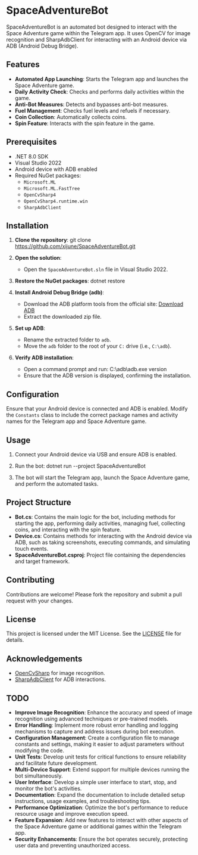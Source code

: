 # SpaceAdventureBot

SpaceAdventureBot is an automated bot designed to interact with the Space Adventure game within the Telegram app. It uses OpenCV for image recognition and SharpAdbClient for interacting with an Android device via ADB (Android Debug Bridge).

## Features

- **Automated App Launching**: Starts the Telegram app and launches the Space Adventure game.
- **Daily Activity Check**: Checks and performs daily activities within the game.
- **Anti-Bot Measures**: Detects and bypasses anti-bot measures.
- **Fuel Management**: Checks fuel levels and refuels if necessary.
- **Coin Collection**: Automatically collects coins.
- **Spin Feature**: Interacts with the spin feature in the game.

## Prerequisites

- .NET 8.0 SDK
- Visual Studio 2022
- Android device with ADB enabled
- Required NuGet packages:
  - `Microsoft.ML`
  - `Microsoft.ML.FastTree`
  - `OpenCvSharp4`
  - `OpenCvSharp4.runtime.win`
  - `SharpAdbClient`

## Installation

1. **Clone the repository**:
    git clone https://github.com/xijune/SpaceAdventureBot.git

2. **Open the solution**:
    - Open the `SpaceAdventureBot.sln` file in Visual Studio 2022.

3. **Restore the NuGet packages**:
    dotnet restore

4. **Install Android Debug Bridge (adb)**:
    - Download the ADB platform tools from the official site:
      [Download ADB](https://dl.google.com/android/repository/platform-tools-latest-windows.zip?hl=fr)
    - Extract the downloaded zip file.

5. **Set up ADB**:
    - Rename the extracted folder to `adb`.
    - Move the `adb` folder to the root of your `C:` drive (i.e., `C:\adb`).

6. **Verify ADB installation**:
    - Open a command prompt and run:
        C:\adb\adb.exe version
    - Ensure that the ADB version is displayed, confirming the installation.

## Configuration

Ensure that your Android device is connected and ADB is enabled. Modify the `Constants` class to include the correct package names and activity names for the Telegram app and Space Adventure game.

## Usage

1. Connect your Android device via USB and ensure ADB is enabled.

2. Run the bot:
    dotnet run --project SpaceAdventureBot

3. The bot will start the Telegram app, launch the Space Adventure game, and perform the automated tasks.

## Project Structure

- **Bot.cs**: Contains the main logic for the bot, including methods for starting the app, performing daily activities, managing fuel, collecting coins, and interacting with the spin feature.
- **Device.cs**: Contains methods for interacting with the Android device via ADB, such as taking screenshots, executing commands, and simulating touch events.
- **SpaceAdventureBot.csproj**: Project file containing the dependencies and target framework.

## Contributing

Contributions are welcome! Please fork the repository and submit a pull request with your changes.

## License

This project is licensed under the MIT License. See the [LICENSE](LICENSE) file for details.

## Acknowledgements

- [OpenCvSharp](https://github.com/shimat/opencvsharp) for image recognition.
- [SharpAdbClient](https://github.com/quamotion/madb) for ADB interactions.

## TODO

- **Improve Image Recognition**: Enhance the accuracy and speed of image recognition using advanced techniques or pre-trained models.
- **Error Handling**: Implement more robust error handling and logging mechanisms to capture and address issues during bot execution.
- **Configuration Management**: Create a configuration file to manage constants and settings, making it easier to adjust parameters without modifying the code.
- **Unit Tests**: Develop unit tests for critical functions to ensure reliability and facilitate future development.
- **Multi-Device Support**: Extend support for multiple devices running the bot simultaneously.
- **User Interface**: Develop a simple user interface to start, stop, and monitor the bot's activities.
- **Documentation**: Expand the documentation to include detailed setup instructions, usage examples, and troubleshooting tips.
- **Performance Optimization**: Optimize the bot's performance to reduce resource usage and improve execution speed.
- **Feature Expansion**: Add new features to interact with other aspects of the Space Adventure game or additional games within the Telegram app.
- **Security Enhancements**: Ensure the bot operates securely, protecting user data and preventing unauthorized access.

